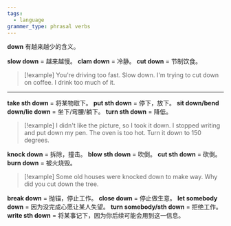 ```yaml
---
tags:
  - language
grammer_type: phrasal verbs
---
```


**down** 有越来越少的含义。

**slow down** = 越来越慢。
**clam down** = 冷静。
**cut down** = 节制饮食。

> [!example]
> You're driving too fast. Slow down.
> I'm trying to cut down on coffee. I drink too much of it.

---

**take sth down** = 将某物取下。
**put sth down** = 停下，放下。
**sit down/bend down/lie down** = 坐下/弯腰/躺下。
**turn sth down** = 降低。

> [!example]
> I didn't like the picture, so I took it down.
> I stopped writing and put down my pen.
> The oven is too hot. Turn it down to 150 degrees.

**knock down** = 拆除，撞击。
**blow sth down** = 吹倒。
**cut sth down** = 砍倒。
**burn down** = 被火烧毁。

> [!example]
> Some old houses were knocked down to make way.
> Why did you cut down the tree.

**break down** = 抛锚，停止工作。
**close down** = 停止做生意。
**let somebody down** = 因为没完成心愿让某人失望。
**turn somebody/sth down** = 拒绝工作。
**write sth down** = 将某事记下，因为你后续可能会用到这一信息。
